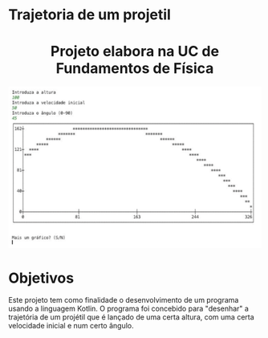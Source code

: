 # Trajetoria de um projetil

<h1 align="center">Projeto elabora na UC de Fundamentos de Física</h1>

![](projetil.png?raw=true "Projétil")

# Objetivos

Este projeto tem como finalidade o desenvolvimento de um programa usando a linguagem Kotlin.
O programa foi concebido para "desenhar" a trajetória de um projétil que é lançado de uma certa altura, com uma certa velocidade inicial e num certo ângulo.
